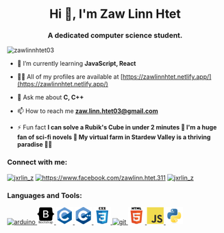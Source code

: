 <h1 align="center">Hi 👋, I'm Zaw Linn Htet</h1>
<h3 align="center">A dedicated computer science student.</h3>

<p align="left"> <img src="https://komarev.com/ghpvc/?username=zawlinnhtet03&label=Profile%20views&color=0e75b6&style=flat" alt="zawlinnhtet03" /> </p>

- 🌱 I’m currently learning **JavaScript, React**

- 👨‍💻 All of my profiles are available at [https://zawlinnhtet.netlify.app/](https://zawlinnhtet.netlify.app/)

- 💬 Ask me about **C, C++**

- 📫 How to reach me **zaw.linn.htet03@gmail.com**

- ⚡ Fun fact **I can solve a Rubik's Cube in under 2 minutes 🎲 I'm a huge fan of sci-fi novels 🚀 My virtual farm in Stardew Valley is a thriving paradise 🌽🐓**

<h3 align="left">Connect with me:</h3>
<p align="left">
<a href="https://twitter.com/jxrlin_z" target="blank"><img align="center" src="https://raw.githubusercontent.com/rahuldkjain/github-profile-readme-generator/master/src/images/icons/Social/twitter.svg" alt="jxrlin_z" height="30" width="40" /></a>
<a href="https://fb.com/https://www.facebook.com/zawlinn.htet.311" target="blank"><img align="center" src="https://raw.githubusercontent.com/rahuldkjain/github-profile-readme-generator/master/src/images/icons/Social/facebook.svg" alt="https://www.facebook.com/zawlinn.htet.311" height="30" width="40" /></a>
<a href="https://instagram.com/jxrlin_z" target="blank"><img align="center" src="https://raw.githubusercontent.com/rahuldkjain/github-profile-readme-generator/master/src/images/icons/Social/instagram.svg" alt="jxrlin_z" height="30" width="40" /></a>
</p>

<h3 align="left">Languages and Tools:</h3>
<p align="left"> <a href="https://www.arduino.cc/" target="_blank" rel="noreferrer"> <img src="https://cdn.worldvectorlogo.com/logos/arduino-1.svg" alt="arduino" width="40" height="40"/> </a> <a href="https://getbootstrap.com" target="_blank" rel="noreferrer"> <img src="https://raw.githubusercontent.com/devicons/devicon/master/icons/bootstrap/bootstrap-plain-wordmark.svg" alt="bootstrap" width="40" height="40"/> </a> <a href="https://www.cprogramming.com/" target="_blank" rel="noreferrer"> <img src="https://raw.githubusercontent.com/devicons/devicon/master/icons/c/c-original.svg" alt="c" width="40" height="40"/> </a> <a href="https://www.w3schools.com/cpp/" target="_blank" rel="noreferrer"> <img src="https://raw.githubusercontent.com/devicons/devicon/master/icons/cplusplus/cplusplus-original.svg" alt="cplusplus" width="40" height="40"/> </a> <a href="https://www.w3schools.com/css/" target="_blank" rel="noreferrer"> <img src="https://raw.githubusercontent.com/devicons/devicon/master/icons/css3/css3-original-wordmark.svg" alt="css3" width="40" height="40"/> </a> <a href="https://git-scm.com/" target="_blank" rel="noreferrer"> <img src="https://www.vectorlogo.zone/logos/git-scm/git-scm-icon.svg" alt="git" width="40" height="40"/> </a> <a href="https://www.w3.org/html/" target="_blank" rel="noreferrer"> <img src="https://raw.githubusercontent.com/devicons/devicon/master/icons/html5/html5-original-wordmark.svg" alt="html5" width="40" height="40"/> </a> <a href="https://developer.mozilla.org/en-US/docs/Web/JavaScript" target="_blank" rel="noreferrer"> <img src="https://raw.githubusercontent.com/devicons/devicon/master/icons/javascript/javascript-original.svg" alt="javascript" width="40" height="40"/> </a> <a href="https://www.python.org" target="_blank" rel="noreferrer"> <img src="https://raw.githubusercontent.com/devicons/devicon/master/icons/python/python-original.svg" alt="python" width="40" height="40"/> </a> </p>
